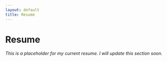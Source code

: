 ```yaml
---
layout: default
title: Resume
---
```


# Resume

*This is a placeholder for my current resume. I will update this section soon.*

